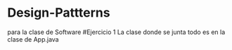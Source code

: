 # Design-Pattterns
para la clase de Software
#Ejercicio 1 
La clase donde se junta todo es en la clase de App.java

